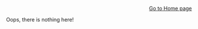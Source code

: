 <p align="right">
<a href="https://tjlw.github.io/">Go to Home page</a>
</p>

Oops, there is nothing here!
